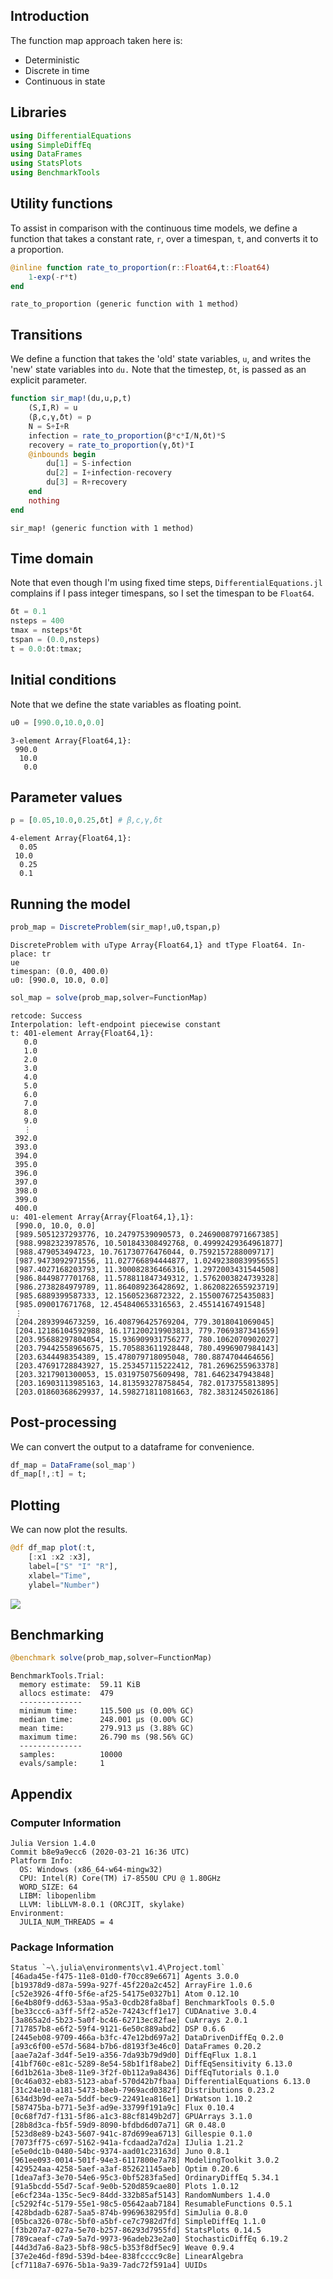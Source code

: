 ## Introduction

The function map approach taken here is:

- Deterministic
- Discrete in time
- Continuous in state

## Libraries

````julia
using DifferentialEquations
using SimpleDiffEq
using DataFrames
using StatsPlots
using BenchmarkTools
````





## Utility functions

To assist in comparison with the continuous time models, we define a function that takes a constant rate, `r`, over a timespan, `t`, and converts it to a proportion.

````julia
@inline function rate_to_proportion(r::Float64,t::Float64)
    1-exp(-r*t)
end
````


````
rate_to_proportion (generic function with 1 method)
````





## Transitions

We define a function that takes the 'old' state variables, `u`, and writes the 'new' state variables into `du.` Note that the timestep, `δt`, is passed as an explicit parameter.

````julia
function sir_map!(du,u,p,t)
    (S,I,R) = u
    (β,c,γ,δt) = p
    N = S+I+R
    infection = rate_to_proportion(β*c*I/N,δt)*S
    recovery = rate_to_proportion(γ,δt)*I
    @inbounds begin
        du[1] = S-infection
        du[2] = I+infection-recovery
        du[3] = R+recovery
    end
    nothing
end
````


````
sir_map! (generic function with 1 method)
````





## Time domain

Note that even though I'm using fixed time steps, `DifferentialEquations.jl` complains if I pass integer timespans, so I set the timespan to be `Float64`.

````julia
δt = 0.1
nsteps = 400
tmax = nsteps*δt
tspan = (0.0,nsteps)
t = 0.0:δt:tmax;
````





## Initial conditions

Note that we define the state variables as floating point.

````julia
u0 = [990.0,10.0,0.0]
````


````
3-element Array{Float64,1}:
 990.0
  10.0
   0.0
````





## Parameter values

````julia
p = [0.05,10.0,0.25,δt] # β,c,γ,δt
````


````
4-element Array{Float64,1}:
  0.05
 10.0
  0.25
  0.1
````





## Running the model

````julia
prob_map = DiscreteProblem(sir_map!,u0,tspan,p)
````


````
DiscreteProblem with uType Array{Float64,1} and tType Float64. In-place: tr
ue
timespan: (0.0, 400.0)
u0: [990.0, 10.0, 0.0]
````



````julia
sol_map = solve(prob_map,solver=FunctionMap)
````


````
retcode: Success
Interpolation: left-endpoint piecewise constant
t: 401-element Array{Float64,1}:
   0.0
   1.0
   2.0
   3.0
   4.0
   5.0
   6.0
   7.0
   8.0
   9.0
   ⋮
 392.0
 393.0
 394.0
 395.0
 396.0
 397.0
 398.0
 399.0
 400.0
u: 401-element Array{Array{Float64,1},1}:
 [990.0, 10.0, 0.0]
 [989.5051237293776, 10.24797539090573, 0.24690087971667385]
 [988.9982323978576, 10.501843308492768, 0.49992429364961877]
 [988.479053494723, 10.761730776476044, 0.7592157288009717]
 [987.9473092971556, 11.027766894444877, 1.0249238083995655]
 [987.4027168203793, 11.300082836466316, 1.2972003431544508]
 [986.8449877701768, 11.578811847349312, 1.5762003824739328]
 [986.2738284979789, 11.864089236428692, 1.8620822655923719]
 [985.6889399587333, 12.15605236872322, 2.1550076725435083]
 [985.090017671768, 12.454840653316563, 2.45514167491548]
 ⋮
 [204.2893994673259, 16.408796425769204, 779.3018041069045]
 [204.12186104592988, 16.171200219903813, 779.7069387341659]
 [203.95688297804054, 15.936909931756277, 780.1062070902027]
 [203.79442558965675, 15.705883611928448, 780.4996907984143]
 [203.6344498354389, 15.478079718095048, 780.8874704464656]
 [203.47691728843927, 15.253457115222412, 781.2696255963378]
 [203.3217901300053, 15.031975075609498, 781.6462347943848]
 [203.16903113985163, 14.813593278758454, 782.0173755813895]
 [203.01860368629937, 14.598271811081663, 782.3831245026186]
````





## Post-processing

We can convert the output to a dataframe for convenience.

````julia
df_map = DataFrame(sol_map')
df_map[!,:t] = t;
````





## Plotting

We can now plot the results.

````julia
@df df_map plot(:t,
    [:x1 :x2 :x3],
    label=["S" "I" "R"],
    xlabel="Time",
    ylabel="Number")
````


![](figures/function_map_10_1.png)



## Benchmarking

````julia
@benchmark solve(prob_map,solver=FunctionMap)
````


````
BenchmarkTools.Trial: 
  memory estimate:  59.11 KiB
  allocs estimate:  479
  --------------
  minimum time:     115.500 μs (0.00% GC)
  median time:      248.001 μs (0.00% GC)
  mean time:        279.913 μs (3.88% GC)
  maximum time:     26.790 ms (98.56% GC)
  --------------
  samples:          10000
  evals/sample:     1
````




## Appendix
### Computer Information
```
Julia Version 1.4.0
Commit b8e9a9ecc6 (2020-03-21 16:36 UTC)
Platform Info:
  OS: Windows (x86_64-w64-mingw32)
  CPU: Intel(R) Core(TM) i7-8550U CPU @ 1.80GHz
  WORD_SIZE: 64
  LIBM: libopenlibm
  LLVM: libLLVM-8.0.1 (ORCJIT, skylake)
Environment:
  JULIA_NUM_THREADS = 4

```

### Package Information

```
Status `~\.julia\environments\v1.4\Project.toml`
[46ada45e-f475-11e8-01d0-f70cc89e6671] Agents 3.0.0
[b19378d9-d87a-599a-927f-45f220a2c452] ArrayFire 1.0.6
[c52e3926-4ff0-5f6e-af25-54175e0327b1] Atom 0.12.10
[6e4b80f9-dd63-53aa-95a3-0cdb28fa8baf] BenchmarkTools 0.5.0
[be33ccc6-a3ff-5ff2-a52e-74243cff1e17] CUDAnative 3.0.4
[3a865a2d-5b23-5a0f-bc46-62713ec82fae] CuArrays 2.0.1
[717857b8-e6f2-59f4-9121-6e50c889abd2] DSP 0.6.6
[2445eb08-9709-466a-b3fc-47e12bd697a2] DataDrivenDiffEq 0.2.0
[a93c6f00-e57d-5684-b7b6-d8193f3e46c0] DataFrames 0.20.2
[aae7a2af-3d4f-5e19-a356-7da93b79d9d0] DiffEqFlux 1.8.1
[41bf760c-e81c-5289-8e54-58b1f1f8abe2] DiffEqSensitivity 6.13.0
[6d1b261a-3be8-11e9-3f2f-0b112a9a8436] DiffEqTutorials 0.1.0
[0c46a032-eb83-5123-abaf-570d42b7fbaa] DifferentialEquations 6.13.0
[31c24e10-a181-5473-b8eb-7969acd0382f] Distributions 0.23.2
[634d3b9d-ee7a-5ddf-bec9-22491ea816e1] DrWatson 1.10.2
[587475ba-b771-5e3f-ad9e-33799f191a9c] Flux 0.10.4
[0c68f7d7-f131-5f86-a1c3-88cf8149b2d7] GPUArrays 3.1.0
[28b8d3ca-fb5f-59d9-8090-bfdbd6d07a71] GR 0.48.0
[523d8e89-b243-5607-941c-87d699ea6713] Gillespie 0.1.0
[7073ff75-c697-5162-941a-fcdaad2a7d2a] IJulia 1.21.2
[e5e0dc1b-0480-54bc-9374-aad01c23163d] Juno 0.8.1
[961ee093-0014-501f-94e3-6117800e7a78] ModelingToolkit 3.0.2
[429524aa-4258-5aef-a3af-852621145aeb] Optim 0.20.6
[1dea7af3-3e70-54e6-95c3-0bf5283fa5ed] OrdinaryDiffEq 5.34.1
[91a5bcdd-55d7-5caf-9e0b-520d859cae80] Plots 1.0.12
[e6cf234a-135c-5ec9-84dd-332b85af5143] RandomNumbers 1.4.0
[c5292f4c-5179-55e1-98c5-05642aab7184] ResumableFunctions 0.5.1
[428bdadb-6287-5aa5-874b-9969638295fd] SimJulia 0.8.0
[05bca326-078c-5bf0-a5bf-ce7c7982d7fd] SimpleDiffEq 1.1.0
[f3b207a7-027a-5e70-b257-86293d7955fd] StatsPlots 0.14.5
[789caeaf-c7a9-5a7d-9973-96adeb23e2a0] StochasticDiffEq 6.19.2
[44d3d7a6-8a23-5bf8-98c5-b353f8df5ec9] Weave 0.9.4
[37e2e46d-f89d-539d-b4ee-838fcccc9c8e] LinearAlgebra
[cf7118a7-6976-5b1a-9a39-7adc72f591a4] UUIDs
```
